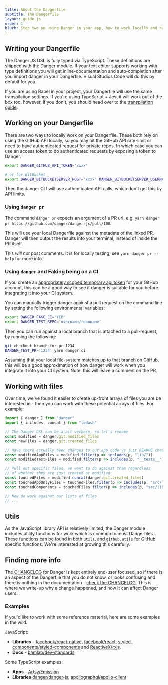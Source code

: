 ```yaml
---
title: About the Dangerfile
subtitle: The Dangerfile
layout: guide_js
order: 1
blurb: Step two on using Danger in your app, how to work locally and nuances around working with files.
---
```


## Writing your Dangerfile

The Danger JS DSL is fully typed via TypeScript. These definitions are shipped with the Danger module. If your text editor supports working with type definitions you will get inline-documentation and auto-completion after you import danger in your Dangerfile. Visual Studios Code will do this by default for you.

If you are using Babel in your project, your Dangerfile will use the same transpilation settings. If you're using TypeScript + Jest it will work out of the box too, however, if you don't, you should head over to the [transpilation guide][transpilation_guide].

## Working on your Dangerfile

There are two ways to locally work on your Dangerfile. These both rely on using the GitHub API locally, so you may hit the GitHub API rate-limit or need to have authenticated request for private repos. In which case you can use an access token to do authenticated requests by exposing a token to Danger.

```sh
export DANGER_GITHUB_API_TOKEN='xxxx'

# or for BitBucket
export DANGER_BITBUCKETSERVER_HOST='xxxx' DANGER_BITBUCKETSERVER_USERNAME='yyyy' DANGER_BITBUCKETSERVER_PASSWORD='zzzz'
```

Then the danger CLI will use authenticated API calls, which don't get this by API limits.

### Using `danger pr`

The command `danger pr` expects an argument of a PR url, e.g. `yarn danger pr https://github.com/danger/danger-js/pull/100`.

This will use your local Dangerfile against the metadata of the linked PR. Danger will then output the results into your terminal, instead of inside the PR itself.

This _will not_ post comments. It is for locally testing, see `yarn danger pr --help` for more info.

### Using `danger` and Faking being on a CI

If you create an [appropriately scoped temporary api token](http://danger.systems/js/guides/getting_started.html#setting-up-an-access-token) for your GitHub account, this can be a good way to see if danger is suitable for you before integrating it into your CI system.

You can manually trigger danger against a pull request on the command line by setting the following environmental variables:

```bash
export DANGER_FAKE_CI="YEP"
export DANGER_TEST_REPO='username/reponame'
```

Then you can run against a local branch that is attached to a pull-request, by running the following:

```bash
git checkout branch-for-pr-1234
DANGER_TEST_PR='1234' yarn danger ci
```

Assuming that your local file-system matches up to that branch on GitHub, this will be a good approximation of how danger will work when you integrate it into your CI system. Note: this will leave a comment on the PR.

## Working with files

Over time, we've found it easier to create up-front arrays of files you are be interested in - then you can work with these potential arrays of files. For example:

```js
import { danger } from "danger"
import { includes, concat } from "lodash"

// The Danger DSL can be a bit verbose, so let's rename
const modified = danger.git.modified_files
const newFiles = danger.git.created_files

// Have there actually been changes to our app code vs just README changes
const modifiedAppFiles = modified.filter(p => includes(p, "lib/"))
const modifiedTestFiles = modified.filter(p => includes(p, "__tests__"))

// Pull out specific files, we want to do against them regardless
// of whether they are just created or modified.
const touchedFiles = modified.concat(danger.git.created_files)
const touchedAppOnlyFiles = touchedFiles.filter(p => includes(p, "src/lib/") && !includes(p, "__tests__"))
const touchedComponents = touchedFiles.filter(p => includes(p, "src/lib/components") && !includes(p, "__tests__"))

// Now do work against our lists of files
// ...
```

## Utils

As the JavaScript library API is relatively limited, the Danger module includes utility functions for work which is common to most Dangerfiles. These functions can be found in both `utils`, and `github.utils` for GitHub specific functions. We're interested at growing this carefully.

## Finding more info

The [CHANGELOG][changelog] for Danger is kept entirely end-user focused, so if there is an aspect of the Dangerfile that you do not know, or looks confusing and there is nothing in the documentation - [check the CHANGELOG][changelog]. This is where we write-up why a change happened, and how it can affect Danger users.

### Examples

If you'd like to work with some reference material, here are some examples in the wild.

JavaScript:

* **Libraries** - [facebook/react-native][rn], [facebook/react][r], [styled-components/styled-components][sc] and [ReactiveX/rxjs][rxjs].
* **Docs** - [bamlab/dev-standards][bamlab]

Some TypeScript examples:

* **Apps** - [Artsy/Emission][emiss]
* **Libraries** [danger/danger-js][danger-js], [apollographql/apollo-client][apollo]

[emiss]: https://github.com/artsy/emission/blob/master/dangerfile.ts
[danger-js]: https://github.com/danger/danger-js/blob/master/dangerfile.ts
[meta]: https://github.com/artsy/metaphysics/blob/master/dangerfile.js
[rn]: https://github.com/facebook/react-native/blob/master/danger/dangerfile.js
[r]: https://github.com/facebook/react/blob/master/dangerfile.js
[sc]: https://github.com/styled-components/styled-components/blob/master/dangerfile.js
[rxjs]: https://github.com/ReactiveX/rxjs/blob/master/dangerfile.js
[setup]: http://danger.systems/guides/getting_started.html#creating-a-bot-account-for-danger-to-use
[jest]: https://github.com/facebook/jest
[transpilation_guide]: /js/tutorials/transpilation.html
[changelog]: http://danger.systems/js/changelog.html
[apollo]: https://github.com/apollographql/apollo-client/blob/master/dangerfile.ts
[bamlab]: https://github.com/bamlab/dev-standards/blob/master/dangerfile.js

